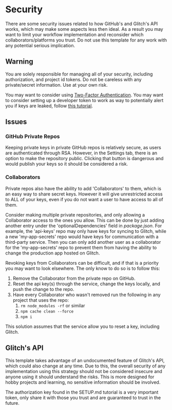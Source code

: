 # Security

There are some security issues related to how GitHub's and Glitch's API works, which may make some aspects less then ideal. As a result you may want to limit your workflow implementation and reconsider which collaborators/platforms you trust.
Do not use this template for any work with any potential serious implication.

## Warning

You are solely responsible for managing all of your security, including authorization, and project id tokens. 
Do not be careless with any private/secret information. Use at your own risk.

You may want to consider using [Two-Factor Authentication](https://help.github.com/en/articles/securing-your-account-with-two-factor-authentication-2fa).
You may want to consider setting up a developer token to work as way to potentially alert you if keys are leaked, follow [this tutorial](https://github.com/UXSoc/UX-glitch/blob/master/Documentation/EXTRAS.md#improve-security).

## Issues
 
### GitHub Private Repos

Keeping private keys in private GitHub repos is relatively secure, as users are authenticated through RSA. However, in the Settings tab, there is an option to make the repository public. Clicking that button is dangerous and would publish your keys so it should be considered a risk.

### Collaborators

Private repos also have the ability to add 'Collaborators' to them, which is an easy way to share secret keys. However it will give
unrestricted access to ALL of your keys, even if you do not want a user to have access to all of them.

Consider making multiple private repositories, and only allowing a Collaborator access to the ones you allow.
This can be done by just adding another entry under the 'optionalDependencies' field in *package.json*. 
For example, the 'api-keys' repo may only have keys for syncing to Glitch, while a new 'my-app-secrets' repo 
would have keys for communication with a third-party service. Then you can only add another user as a 
collaborator for the 'my-app-secrets' repo to prevent them from having the ability to change the production
app hosted on Glitch.

Revoking keys from Collaborators can be difficult, and if that is a priority you may want to look elsewhere.
The only know to do so is to follow this:
1. Remove the Collaborator from the private repo on GitHub.
1. Reset the api key(s) through the service, change the keys locally, and push the change to the repo.
1. Have every Collaborator who wasn't removed run the following in any project that uses the repo:
    1. `rm node_modules -rf` or similar
    1. `npm cache clean --force`
    1. `npm i`
    
This solution assumes that the service allow you to reset a key, including Glitch.

## Glitch's API
This template takes advantage of an undocumented feature of Glitch's API, which could also change at any time.
Due to this, the overall security of any implementation using this strategy should not 
be considered insecure and anyone using it should understand the risks. This is more designed for 
hobby projects and learning, no sensitive information should be involved. 

The authorization key found in the SETUP.md tutorial is a very important token, only share it with
those you trust and are guaranteed to trust in the future.